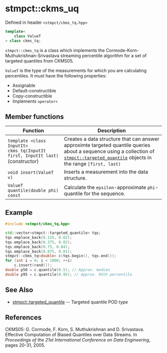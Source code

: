 # stmpct::ckms_uq

Defined in header `<stmpct/ckms_tq.hpp>`

```cpp
template<
    class ValueT
> class ckms_tq;
```

`stmpct::ckms_tq` is a class which implements the Cormode-Korn-Muthukrishnan-Srivastava
streaming percentile algorithm for a set of targeted quantiles from CKMS05.

`ValueT` is the type of the measurements for which you are calculating percentiles.  It must have the
following properties:
- Assignable
- Default-constructible
- Copy-constructible
- Implements `operator<`

## Member functions

| Function | Description |
| -------- | ----------- |
| `template <class InputIt> ckms_tq(InputIt first, InputIt last)` (constructor) | Creates a data structure that can answer approximte targeted quantile queries about a sequence using a collection of [`stmpct::targeted_quantile`](targeted_quantile.md) objects in the range `[first, last)` |
| `void insert(ValueT v)` | Inserts a measurement into the data structure. |
| `ValueT quantile(double phi) const` | Calculate the `epsilon`-approximate `phi`-quantile for the sequence. |

## Example

```cpp
#include <stmpct/ckms_tq.hpp>

std::vector<stmpct::targeted_quantile> tqs;
tqs.emplace_back(0.125, 0.02);
tqs.emplace_back(0.375, 0.02);
tqs.emplace_back(0.75, 0.04);
tqs.emplace_back(0.875, 0.01);
stmpct::ckms_tq<double> c(tqs.begin(), tqs.end());
for (int i = 0; i < 1000; ++i)
    c.insert(rand());
double p50 = c.quantile(0.5); // Approx. median
double p95 = c.quantile(0.95); // Approx. 95th percentile
```

## See Also

* [stmpct::targeted_quantile](targeted_quantile.md) -- Targeted quantile POD type

## References

CKMS05: G. Cormode, F. Korn, S. Muthukrishnan and D. Srivastava. Effective Computation of Biased Quantiles over Data Streams. In _Proceedings of the 21st International Conference on Data Engineering_, pages 20-31, 2005.